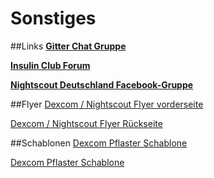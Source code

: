 # Sonstiges
##Links
**[Gitter Chat Gruppe](https://gitter.im/LadyViktoria/germanLOOP)**

**[Insulin Club Forum](http://www.insulinclub.de/)**

**[Nightscout Deutschland Facebook-Gruppe](https://www.facebook.com/groups/nightscoutDE/)**


##Flyer
[Dexcom / Nightscout Flyer vorderseite](https://raw.githubusercontent.com/LadyViktoria/nightscout_handbuch/master/images/sonstiges/Folie1.JPG)

[Dexcom / Nightscout Flyer Rückseite](https://raw.githubusercontent.com/LadyViktoria/nightscout_handbuch/master/images/sonstiges/Folie2.JPG)

##Schablonen
[Dexcom Pflaster Schablone](https://raw.githubusercontent.com/LadyViktoria/nightscout_handbuch/master/images/sonstiges/Pflasterschablone2.jpg)

[Dexcom Pflaster Schablone](https://raw.githubusercontent.com/LadyViktoria/nightscout_handbuch/master/images/sonstiges/Meine%20pers%C3%B6nlichen%20Benutzerkonto%20Information.pdf)